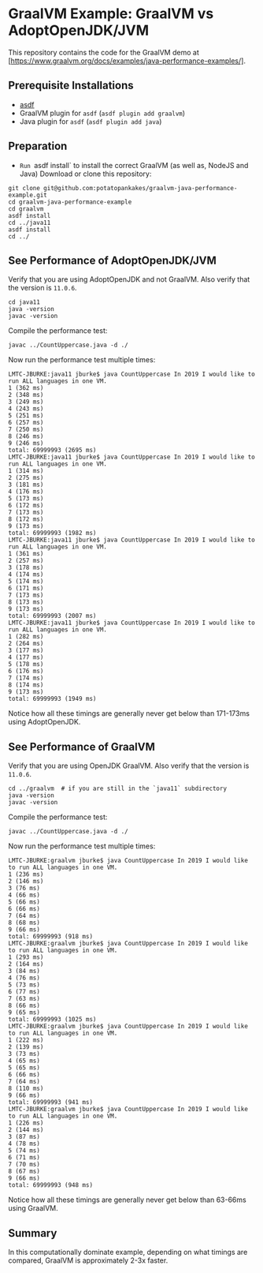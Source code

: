 # GraalVM Example: GraalVM vs AdoptOpenJDK/JVM

This repository contains the code for the GraalVM demo at [https://www.graalvm.org/docs/examples/java-performance-examples/].

## Prerequisite Installations
* [asdf](https://github.com/asdf-vm)
* GraalVM plugin for `asdf` (`asdf plugin add graalvm`)
* Java plugin for `asdf` (`asdf plugin add java`)

## Preparation

* `Run `asdf install` to install the correct GraalVM (as well as, NodeJS and Java)
Download or clone this repository:
```
git clone git@github.com:potatopankakes/graalvm-java-performance-example.git
cd graalvm-java-performance-example
cd graalvm
asdf install
cd ../java11
asdf install
cd ../
```

## See Performance of AdoptOpenJDK/JVM

Verify that you are using AdoptOpenJDK and not GraalVM.  Also verify that the version is `11.0.6`.
```
cd java11
java -version
javac -version
```

Compile the performance test:
```
javac ../CountUppercase.java -d ./
```

Now run the performance test multiple times:
```
LMTC-JBURKE:java11 jburke$ java CountUppercase In 2019 I would like to run ALL languages in one VM.
1 (362 ms)
2 (348 ms)
3 (249 ms)
4 (243 ms)
5 (251 ms)
6 (257 ms)
7 (250 ms)
8 (246 ms)
9 (246 ms)
total: 69999993 (2695 ms)
LMTC-JBURKE:java11 jburke$ java CountUppercase In 2019 I would like to run ALL languages in one VM.
1 (314 ms)
2 (275 ms)
3 (181 ms)
4 (176 ms)
5 (173 ms)
6 (172 ms)
7 (173 ms)
8 (172 ms)
9 (173 ms)
total: 69999993 (1982 ms)
LMTC-JBURKE:java11 jburke$ java CountUppercase In 2019 I would like to run ALL languages in one VM.
1 (361 ms)
2 (257 ms)
3 (178 ms)
4 (174 ms)
5 (174 ms)
6 (171 ms)
7 (173 ms)
8 (173 ms)
9 (173 ms)
total: 69999993 (2007 ms)
LMTC-JBURKE:java11 jburke$ java CountUppercase In 2019 I would like to run ALL languages in one VM.
1 (282 ms)
2 (264 ms)
3 (177 ms)
4 (177 ms)
5 (178 ms)
6 (176 ms)
7 (174 ms)
8 (174 ms)
9 (173 ms)
total: 69999993 (1949 ms)
```

Notice how all these timings are generally never get below than 171-173ms using AdoptOpenJDK.


## See Performance of GraalVM

Verify that you are using OpenJDK GraalVM.  Also verify that the version is `11.0.6`.
```
cd ../graalvm  # if you are still in the `java11` subdirectory
java -version
javac -version
```

Compile the performance test:
```
javac ../CountUppercase.java -d ./
```

Now run the performance test multiple times:
```
LMTC-JBURKE:graalvm jburke$ java CountUppercase In 2019 I would like to run ALL languages in one VM.
1 (236 ms)
2 (146 ms)
3 (76 ms)
4 (66 ms)
5 (66 ms)
6 (66 ms)
7 (64 ms)
8 (68 ms)
9 (66 ms)
total: 69999993 (918 ms)
LMTC-JBURKE:graalvm jburke$ java CountUppercase In 2019 I would like to run ALL languages in one VM.
1 (293 ms)
2 (164 ms)
3 (84 ms)
4 (76 ms)
5 (73 ms)
6 (77 ms)
7 (63 ms)
8 (66 ms)
9 (65 ms)
total: 69999993 (1025 ms)
LMTC-JBURKE:graalvm jburke$ java CountUppercase In 2019 I would like to run ALL languages in one VM.
1 (222 ms)
2 (139 ms)
3 (73 ms)
4 (65 ms)
5 (65 ms)
6 (66 ms)
7 (64 ms)
8 (110 ms)
9 (66 ms)
total: 69999993 (941 ms)
LMTC-JBURKE:graalvm jburke$ java CountUppercase In 2019 I would like to run ALL languages in one VM.
1 (226 ms)
2 (144 ms)
3 (87 ms)
4 (78 ms)
5 (74 ms)
6 (71 ms)
7 (70 ms)
8 (67 ms)
9 (66 ms)
total: 69999993 (948 ms)
```

Notice how all these timings are generally never get below than 63-66ms using GraalVM.

## Summary

In this computationally dominate example, depending on what timings are compared, GraalVM is approximately 2-3x faster.
